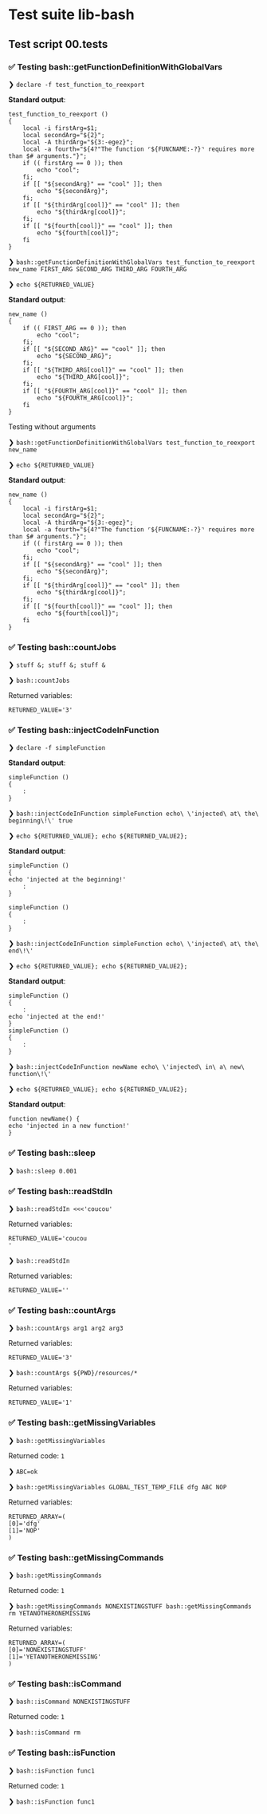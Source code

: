 # Test suite lib-bash

## Test script 00.tests

### ✅ Testing bash::getFunctionDefinitionWithGlobalVars

❯ `declare -f test_function_to_reexport`

**Standard output**:

```text
test_function_to_reexport () 
{ 
    local -i firstArg=$1;
    local secondArg="${2}";
    local -A thirdArg="${3:-egez}";
    local -a fourth="${4?"The function ⌜${FUNCNAME:-?}⌝ requires more than $# arguments."}";
    if (( firstArg == 0 )); then
        echo "cool";
    fi;
    if [[ "${secondArg}" == "cool" ]]; then
        echo "${secondArg}";
    fi;
    if [[ "${thirdArg[cool]}" == "cool" ]]; then
        echo "${thirdArg[cool]}";
    fi;
    if [[ "${fourth[cool]}" == "cool" ]]; then
        echo "${fourth[cool]}";
    fi
}
```

❯ `bash::getFunctionDefinitionWithGlobalVars test_function_to_reexport new_name FIRST_ARG SECOND_ARG THIRD_ARG FOURTH_ARG`

❯ `echo ${RETURNED_VALUE}`

**Standard output**:

```text
new_name () 
{ 
    if (( FIRST_ARG == 0 )); then
        echo "cool";
    fi;
    if [[ "${SECOND_ARG}" == "cool" ]]; then
        echo "${SECOND_ARG}";
    fi;
    if [[ "${THIRD_ARG[cool]}" == "cool" ]]; then
        echo "${THIRD_ARG[cool]}";
    fi;
    if [[ "${FOURTH_ARG[cool]}" == "cool" ]]; then
        echo "${FOURTH_ARG[cool]}";
    fi
}

```

Testing without arguments

❯ `bash::getFunctionDefinitionWithGlobalVars test_function_to_reexport new_name`

❯ `echo ${RETURNED_VALUE}`

**Standard output**:

```text
new_name () 
{ 
    local -i firstArg=$1;
    local secondArg="${2}";
    local -A thirdArg="${3:-egez}";
    local -a fourth="${4?"The function ⌜${FUNCNAME:-?}⌝ requires more than $# arguments."}";
    if (( firstArg == 0 )); then
        echo "cool";
    fi;
    if [[ "${secondArg}" == "cool" ]]; then
        echo "${secondArg}";
    fi;
    if [[ "${thirdArg[cool]}" == "cool" ]]; then
        echo "${thirdArg[cool]}";
    fi;
    if [[ "${fourth[cool]}" == "cool" ]]; then
        echo "${fourth[cool]}";
    fi
}

```

### ✅ Testing bash::countJobs

❯ `stuff &; stuff &; stuff &`

❯ `bash::countJobs`

Returned variables:

```text
RETURNED_VALUE='3'
```

### ✅ Testing bash::injectCodeInFunction

❯ `declare -f simpleFunction`

**Standard output**:

```text
simpleFunction () 
{ 
    :
}
```

❯ `bash::injectCodeInFunction simpleFunction echo\ \'injected\ at\ the\ beginning\!\' true`

❯ `echo ${RETURNED_VALUE}; echo ${RETURNED_VALUE2};`

**Standard output**:

```text
simpleFunction () 
{
echo 'injected at the beginning!' 
    :
}

simpleFunction () 
{ 
    :
}

```

❯ `bash::injectCodeInFunction simpleFunction echo\ \'injected\ at\ the\ end\!\'`

❯ `echo ${RETURNED_VALUE}; echo ${RETURNED_VALUE2};`

**Standard output**:

```text
simpleFunction () 
{ 
    :
echo 'injected at the end!'
}
simpleFunction () 
{ 
    :
}

```

❯ `bash::injectCodeInFunction newName echo\ \'injected\ in\ a\ new\ function\!\'`

❯ `echo ${RETURNED_VALUE}; echo ${RETURNED_VALUE2};`

**Standard output**:

```text
function newName() {
echo 'injected in a new function!'
}

```

### ✅ Testing bash::sleep

❯ `bash::sleep 0.001`

### ✅ Testing bash::readStdIn

❯ `bash::readStdIn <<<'coucou'`

Returned variables:

```text
RETURNED_VALUE='coucou
'
```

❯ `bash::readStdIn`

Returned variables:

```text
RETURNED_VALUE=''
```

### ✅ Testing bash::countArgs

❯ `bash::countArgs arg1 arg2 arg3`

Returned variables:

```text
RETURNED_VALUE='3'
```

❯ `bash::countArgs ${PWD}/resources/*`

Returned variables:

```text
RETURNED_VALUE='1'
```

### ✅ Testing bash::getMissingVariables

❯ `bash::getMissingVariables`

Returned code: `1`

❯ `ABC=ok`

❯ `bash::getMissingVariables GLOBAL_TEST_TEMP_FILE dfg ABC NOP`

Returned variables:

```text
RETURNED_ARRAY=(
[0]='dfg'
[1]='NOP'
)
```

### ✅ Testing bash::getMissingCommands

❯ `bash::getMissingCommands`

Returned code: `1`

❯ `bash::getMissingCommands NONEXISTINGSTUFF bash::getMissingCommands rm YETANOTHERONEMISSING`

Returned variables:

```text
RETURNED_ARRAY=(
[0]='NONEXISTINGSTUFF'
[1]='YETANOTHERONEMISSING'
)
```

### ✅ Testing bash::isCommand

❯ `bash::isCommand NONEXISTINGSTUFF`

Returned code: `1`

❯ `bash::isCommand rm`

### ✅ Testing bash::isFunction

❯ `bash::isFunction func1`

Returned code: `1`

❯ `bash::isFunction func1`

